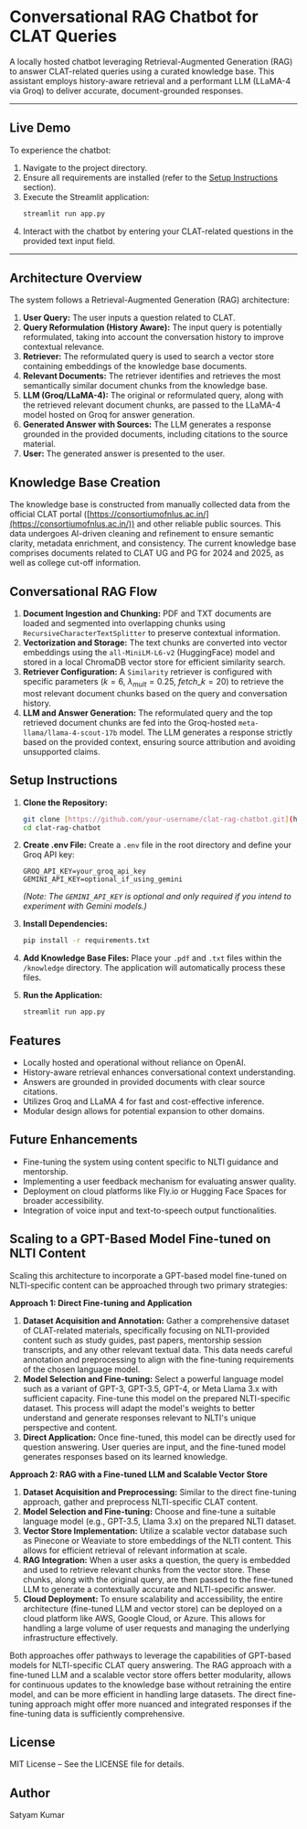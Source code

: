 # Conversational RAG Chatbot for CLAT Queries

A locally hosted chatbot leveraging Retrieval-Augmented Generation (RAG) to answer CLAT-related queries using a curated knowledge base. This assistant employs history-aware retrieval and a performant LLM (LLaMA-4 via Groq) to deliver accurate, document-grounded responses.

---

## Live Demo

To experience the chatbot:

1.  Navigate to the project directory.
2.  Ensure all requirements are installed (refer to the [Setup Instructions](#setup-instructions) section).
3.  Execute the Streamlit application:
    ```bash
    streamlit run app.py
    ```
4.  Interact with the chatbot by entering your CLAT-related questions in the provided text input field.

---

## Architecture Overview

The system follows a Retrieval-Augmented Generation (RAG) architecture:

1.  **User Query:** The user inputs a question related to CLAT.
2.  **Query Reformulation (History Aware):** The input query is potentially reformulated, taking into account the conversation history to improve contextual relevance.
3.  **Retriever:** The reformulated query is used to search a vector store containing embeddings of the knowledge base documents.
4.  **Relevant Documents:** The retriever identifies and retrieves the most semantically similar document chunks from the knowledge base.
5.  **LLM (Groq/LLaMA-4):** The original or reformulated query, along with the retrieved relevant document chunks, are passed to the LLaMA-4 model hosted on Groq for answer generation.
6.  **Generated Answer with Sources:** The LLM generates a response grounded in the provided documents, including citations to the source material.
7.  **User:** The generated answer is presented to the user.

## Knowledge Base Creation

The knowledge base is constructed from manually collected data from the official CLAT portal ([https://consortiumofnlus.ac.in/](https://consortiumofnlus.ac.in/)) and other reliable public sources. This data undergoes AI-driven cleaning and refinement to ensure semantic clarity, metadata enrichment, and consistency. The current knowledge base comprises documents related to CLAT UG and PG for 2024 and 2025, as well as college cut-off information.

## Conversational RAG Flow

1.  **Document Ingestion and Chunking:** PDF and TXT documents are loaded and segmented into overlapping chunks using `RecursiveCharacterTextSplitter` to preserve contextual information.
2.  **Vectorization and Storage:** The text chunks are converted into vector embeddings using the `all-MiniLM-L6-v2` (HuggingFace) model and stored in a local ChromaDB vector store for efficient similarity search.
3.  **Retriever Configuration:** A `Similarity` retriever is configured with specific parameters ($k=6$, $\lambda_{mult}=0.25$, $fetch\_k=20$) to retrieve the most relevant document chunks based on the query and conversation history.
4.  **LLM and Answer Generation:** The reformulated query and the top retrieved document chunks are fed into the Groq-hosted `meta-llama/llama-4-scout-17b` model. The LLM generates a response strictly based on the provided context, ensuring source attribution and avoiding unsupported claims.

## Setup Instructions

1.  **Clone the Repository:**
    ```bash
    git clone [https://github.com/your-username/clat-rag-chatbot.git](https://github.com/your-username/clat-rag-chatbot.git)
    cd clat-rag-chatbot
    ```

2.  **Create .env File:**
    Create a `.env` file in the root directory and define your Groq API key:
    ```env
    GROQ_API_KEY=your_groq_api_key
    GEMINI_API_KEY=optional_if_using_gemini
    ```
    *(Note: The `GEMINI_API_KEY` is optional and only required if you intend to experiment with Gemini models.)*

3.  **Install Dependencies:**
    ```bash
    pip install -r requirements.txt
    ```

4.  **Add Knowledge Base Files:**
    Place your `.pdf` and `.txt` files within the `/knowledge` directory. The application will automatically process these files.

5.  **Run the Application:**
    ```bash
    streamlit run app.py
    ```

## Features

- Locally hosted and operational without reliance on OpenAI.
- History-aware retrieval enhances conversational context understanding.
- Answers are grounded in provided documents with clear source citations.
- Utilizes Groq and LLaMA 4 for fast and cost-effective inference.
- Modular design allows for potential expansion to other domains.

## Future Enhancements

- Fine-tuning the system using content specific to NLTI guidance and mentorship.
- Implementing a user feedback mechanism for evaluating answer quality.
- Deployment on cloud platforms like Fly.io or Hugging Face Spaces for broader accessibility.
- Integration of voice input and text-to-speech output functionalities.

## Scaling to a GPT-Based Model Fine-tuned on NLTI Content

Scaling this architecture to incorporate a GPT-based model fine-tuned on NLTI-specific content can be approached through two primary strategies:

**Approach 1: Direct Fine-tuning and Application**

1.  **Dataset Acquisition and Annotation:** Gather a comprehensive dataset of CLAT-related materials, specifically focusing on NLTI-provided content such as study guides, past papers, mentorship session transcripts, and any other relevant textual data. This data needs careful annotation and preprocessing to align with the fine-tuning requirements of the chosen language model.
2.  **Model Selection and Fine-tuning:** Select a powerful language model such as a variant of GPT-3, GPT-3.5, GPT-4, or Meta Llama 3.x with sufficient capacity. Fine-tune this model on the prepared NLTI-specific dataset. This process will adapt the model's weights to better understand and generate responses relevant to NLTI's unique perspective and content.
3.  **Direct Application:** Once fine-tuned, this model can be directly used for question answering. User queries are input, and the fine-tuned model generates responses based on its learned knowledge.

**Approach 2: RAG with a Fine-tuned LLM and Scalable Vector Store**

1.  **Dataset Acquisition and Preprocessing:** Similar to the direct fine-tuning approach, gather and preprocess NLTI-specific CLAT content.
2.  **Model Selection and Fine-tuning:** Choose and fine-tune a suitable language model (e.g., GPT-3.5, Llama 3.x) on the prepared NLTI dataset.
3.  **Vector Store Implementation:** Utilize a scalable vector database such as Pinecone or Weaviate to store embeddings of the NLTI content. This allows for efficient retrieval of relevant information at scale.
4.  **RAG Integration:** When a user asks a question, the query is embedded and used to retrieve relevant chunks from the vector store. These chunks, along with the original query, are then passed to the fine-tuned LLM to generate a contextually accurate and NLTI-specific answer.
5.  **Cloud Deployment:** To ensure scalability and accessibility, the entire architecture (fine-tuned LLM and vector store) can be deployed on a cloud platform like AWS, Google Cloud, or Azure. This allows for handling a large volume of user requests and managing the underlying infrastructure effectively.

Both approaches offer pathways to leverage the capabilities of GPT-based models for NLTI-specific CLAT query answering. The RAG approach with a fine-tuned LLM and a scalable vector store offers better modularity, allows for continuous updates to the knowledge base without retraining the entire model, and can be more efficient in handling large datasets. The direct fine-tuning approach might offer more nuanced and integrated responses if the fine-tuning data is sufficiently comprehensive.

## License

MIT License – See the LICENSE file for details.

## Author

Satyam Kumar